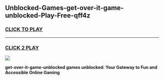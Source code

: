 
## Unblocked-Games-get-over-it-game-unblocked-Play-Free-qff4z
<h3>
<a href="https://premium76.site?title=get-over-it-game-unblocked&ref=21A">CLICK TO PLAY</a></h3>
<hr>

<h3>
<a href="https://premium76.site?title=get-over-it-game-unblocked&ref=21A">CLICK 2 PLAY</a>
  
</h3>

<a href="https://premium76.site?title=get-over-it-game-unblocked&ref=21A"><img src="https://clearcache.store/games.png"></a>


**get-over-it-game-unblocked games unblocked: Your Gateway to Fun and Accessible Online Gaming**
